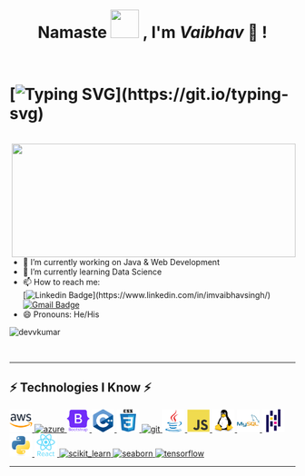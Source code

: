 <h1 align="center"> Namaste <img src='https://media.tenor.com/images/f83458652289855ac77a3270eb51ab9e/tenor.gif' width='50' height='50'> , I'm <em>Vaibhav</em> 👋 ! </h1>

<br />


# [![Typing SVG](https://readme-typing-svg.herokuapp.com?size=22&width=1000&lines=I'm+a+Student%2C+Developer%2C+Competitive+Programmer%2C+and+Open+Source+Enthusiast!!)](https://git.io/typing-svg)

<br />


<div float="right">
<img src="https://user-images.githubusercontent.com/74038190/212750147-854a394f-fee9-4080-9770-78a4b7ece53f.gif" width="500" height="200" align="right">
</div>

- 🔭 I’m currently working on Java & Web  Development 
- 🌱 I’m currently learning Data Science
- 📫 How to reach me:   
 [![Linkedin Badge](https://img.shields.io/badge/-Vaibhav-blue?style=flat-square&logo=Linkedin&logoColor=white&link=(https://www.linkedin.com/in/ishan-goyal-1308/))](https://www.linkedin.com/in/imvaibhavsingh/)  [![Gmail Badge](https://img.shields.io/badge/-iamvaibhavsingh1@gmail.com-c14438?style=flat-square&logo=Gmail&logoColor=white&link=mailto:ishan.goyal1305@gmail.com)](mailto:dkkardam49@gmail.com)
- 😄 Pronouns: He/His 
<p align="left"> <img src="https://komarev.com/ghpvc/?username=devvkumar&label=Profile%20views&color=0e75b6&style=flat" alt="devvkumar" /> </p>
 <br />
 


<hr>

## ⚡ Technologies I Know ⚡

<p align="left"> <a href="https://aws.amazon.com" target="_blank" rel="noreferrer"> <img src="https://raw.githubusercontent.com/devicons/devicon/master/icons/amazonwebservices/amazonwebservices-original-wordmark.svg" alt="aws" width="40" height="40"/> </a> <a href="https://azure.microsoft.com/en-in/" target="_blank" rel="noreferrer"> <img src="https://www.vectorlogo.zone/logos/microsoft_azure/microsoft_azure-icon.svg" alt="azure" width="40" height="40"/> </a> <a href="https://getbootstrap.com" target="_blank" rel="noreferrer"> <img src="https://raw.githubusercontent.com/devicons/devicon/master/icons/bootstrap/bootstrap-plain-wordmark.svg" alt="bootstrap" width="40" height="40"/> </a> <a href="https://www.w3schools.com/cpp/" target="_blank" rel="noreferrer"> <img src="https://raw.githubusercontent.com/devicons/devicon/master/icons/cplusplus/cplusplus-original.svg" alt="cplusplus" width="40" height="40"/> </a> <a href="https://www.w3schools.com/css/" target="_blank" rel="noreferrer"> <img src="https://raw.githubusercontent.com/devicons/devicon/master/icons/css3/css3-original-wordmark.svg" alt="css3" width="40" height="40"/> </a> <a href="https://git-scm.com/" target="_blank" rel="noreferrer"> <img src="https://www.vectorlogo.zone/logos/git-scm/git-scm-icon.svg" alt="git" width="40" height="40"/> </a> <a href="https://www.java.com" target="_blank" rel="noreferrer"> <img src="https://raw.githubusercontent.com/devicons/devicon/master/icons/java/java-original.svg" alt="java" width="40" height="40"/> </a> <a href="https://developer.mozilla.org/en-US/docs/Web/JavaScript" target="_blank" rel="noreferrer"> <img src="https://raw.githubusercontent.com/devicons/devicon/master/icons/javascript/javascript-original.svg" alt="javascript" width="40" height="40"/> </a> <a href="https://www.linux.org/" target="_blank" rel="noreferrer"> <img src="https://raw.githubusercontent.com/devicons/devicon/master/icons/linux/linux-original.svg" alt="linux" width="40" height="40"/> </a> <a href="https://www.mysql.com/" target="_blank" rel="noreferrer"> <img src="https://raw.githubusercontent.com/devicons/devicon/master/icons/mysql/mysql-original-wordmark.svg" alt="mysql" width="40" height="40"/> </a> <a href="https://pandas.pydata.org/" target="_blank" rel="noreferrer"> <img src="https://raw.githubusercontent.com/devicons/devicon/2ae2a900d2f041da66e950e4d48052658d850630/icons/pandas/pandas-original.svg" alt="pandas" width="40" height="40"/> </a> <a href="https://www.python.org" target="_blank" rel="noreferrer"> <img src="https://raw.githubusercontent.com/devicons/devicon/master/icons/python/python-original.svg" alt="python" width="40" height="40"/> </a> <a href="https://reactjs.org/" target="_blank" rel="noreferrer"> <img src="https://raw.githubusercontent.com/devicons/devicon/master/icons/react/react-original-wordmark.svg" alt="react" width="40" height="40"/> </a> <a href="https://scikit-learn.org/" target="_blank" rel="noreferrer"> <img src="https://upload.wikimedia.org/wikipedia/commons/0/05/Scikit_learn_logo_small.svg" alt="scikit_learn" width="40" height="40"/> </a> <a href="https://seaborn.pydata.org/" target="_blank" rel="noreferrer"> <img src="https://seaborn.pydata.org/_images/logo-mark-lightbg.svg" alt="seaborn" width="40" height="40"/> </a> <a href="https://www.tensorflow.org" target="_blank" rel="noreferrer"> <img src="https://www.vectorlogo.zone/logos/tensorflow/tensorflow-icon.svg" alt="tensorflow" width="40" height="40"/> </a> </p>


<hr>


<!-- <a><img src="https://github-readme-stats.vercel.app/api?username=devvkumar&theme=highcontrast&layout=compact&hide_border=true" align="center" width="48%"></a> -->
<br />
<!-- <div align="center">
  <a><img src="https://github-readme-stats.vercel.app/api/top-langs/?username=devvkumar&theme=highcontrast" align="center" width="35%"></a>
 </div> -->
